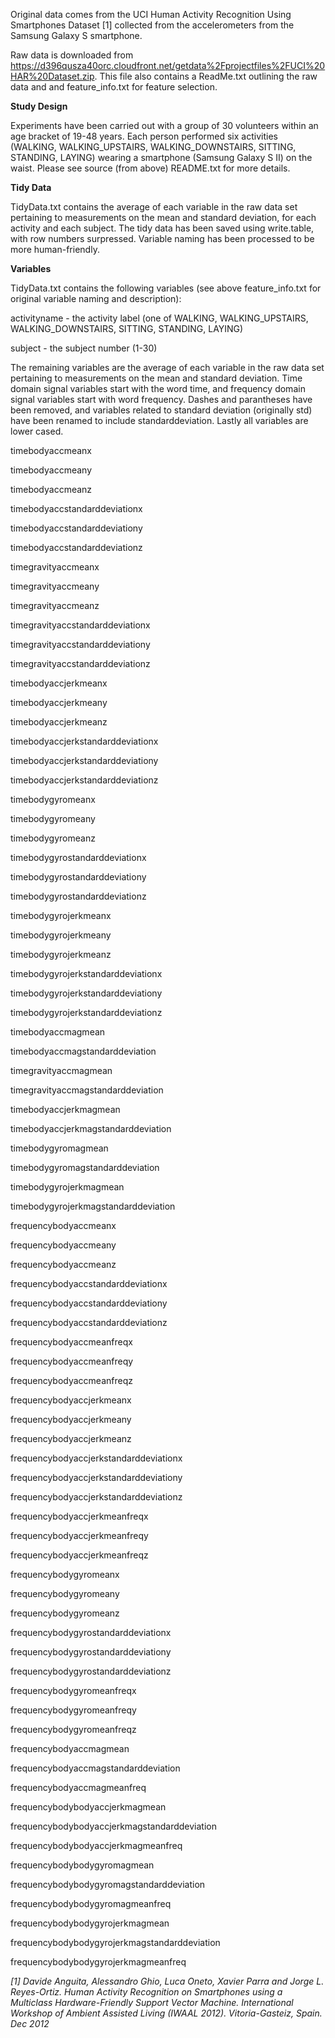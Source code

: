 Original data comes from the UCI Human Activity Recognition Using Smartphones Dataset [1] collected from the accelerometers from the Samsung Galaxy S smartphone.

Raw data is downloaded from https://d396qusza40orc.cloudfront.net/getdata%2Fprojectfiles%2FUCI%20HAR%20Dataset.zip.  This file also contains a ReadMe.txt outlining the raw data and and feature_info.txt for feature selection.  

**Study Design**

Experiments have been carried out with a group of 30 volunteers within an age bracket of 19-48 years. Each person performed six activities (WALKING, WALKING_UPSTAIRS, WALKING_DOWNSTAIRS, SITTING, STANDING, LAYING) wearing a smartphone (Samsung Galaxy S II) on the waist.  Please see source (from above) README.txt for more details.  


**Tidy Data**

TidyData.txt contains the average of each variable in the raw data set pertaining to measurements on the mean and standard deviation, for each activity and each subject.  The tidy data has been saved using write.table, with row numbers surpressed.  Variable naming has been processed to be more human-friendly.  

**Variables**

TidyData.txt contains the following variables (see above feature_info.txt for original variable naming and description):

activityname - the activity label (one of WALKING, WALKING_UPSTAIRS, WALKING_DOWNSTAIRS, SITTING, STANDING, LAYING)

subject - the subject number (1-30)

The remaining variables are the average of each variable in the raw data set pertaining to measurements on the mean and standard deviation.  Time domain signal variables start with the word time, and frequency domain signal variables start with word frequency.  Dashes and parantheses have been removed, and variables related to standard deviation (originally std) have been renamed to include standarddeviation.  Lastly all variables are lower cased.  

  
  timebodyaccmeanx  
  
  
  timebodyaccmeany  
   
  
  timebodyaccmeanz  
   
  
  timebodyaccstandarddeviationx  
   
  
  timebodyaccstandarddeviationy  
    
  
  timebodyaccstandarddeviationz  
   
  
  timegravityaccmeanx  
   
  
  timegravityaccmeany  
   
  
  timegravityaccmeanz  
   
  
  timegravityaccstandarddeviationx  
   
  
  timegravityaccstandarddeviationy  
  
  
  timegravityaccstandarddeviationz  
   
  
  timebodyaccjerkmeanx  
   
  
  timebodyaccjerkmeany  
  
  
  timebodyaccjerkmeanz  
   
  
  timebodyaccjerkstandarddeviationx  
  
  
  timebodyaccjerkstandarddeviationy  
   
  
  timebodyaccjerkstandarddeviationz  
   
  
  timebodygyromeanx  
     
  timebodygyromeany  
   
  
  timebodygyromeanz  
  
  
  timebodygyrostandarddeviationx  
  
  
  timebodygyrostandarddeviationy  
  
  
  timebodygyrostandarddeviationz  
  
  
  timebodygyrojerkmeanx  
   
  
  timebodygyrojerkmeany  
   
  
  timebodygyrojerkmeanz  
   
  
  timebodygyrojerkstandarddeviationx  
   
  
  timebodygyrojerkstandarddeviationy  
   
  
  timebodygyrojerkstandarddeviationz  
   
  
  timebodyaccmagmean  
  
  
  timebodyaccmagstandarddeviation  
   
  
  timegravityaccmagmean  
   
  
  timegravityaccmagstandarddeviation  
   
  
  timebodyaccjerkmagmean  
   
  
  timebodyaccjerkmagstandarddeviation  
   
  
  timebodygyromagmean  
   
  
  timebodygyromagstandarddeviation  
  
  
  timebodygyrojerkmagmean  
   
  
  timebodygyrojerkmagstandarddeviation  
  
  
  frequencybodyaccmeanx  
  
  
  frequencybodyaccmeany  
   
  
  frequencybodyaccmeanz  
   
  
  frequencybodyaccstandarddeviationx  
   
  
  frequencybodyaccstandarddeviationy  
   
  
  frequencybodyaccstandarddeviationz  
   
  
  frequencybodyaccmeanfreqx  
   
  
  frequencybodyaccmeanfreqy  
  
  
  frequencybodyaccmeanfreqz  
   
  
  frequencybodyaccjerkmeanx  
   
  
  frequencybodyaccjerkmeany  
   
  
  frequencybodyaccjerkmeanz  
   
  
  frequencybodyaccjerkstandarddeviationx  
  
  
  frequencybodyaccjerkstandarddeviationy  
   
  
  frequencybodyaccjerkstandarddeviationz  
   
  
  frequencybodyaccjerkmeanfreqx  
   
  
  frequencybodyaccjerkmeanfreqy  
   
  
  frequencybodyaccjerkmeanfreqz  
   
  
  frequencybodygyromeanx  
   
  
  frequencybodygyromeany  
  
  
  frequencybodygyromeanz  
   
  
  frequencybodygyrostandarddeviationx  
   
  
  frequencybodygyrostandarddeviationy  
  
  
  frequencybodygyrostandarddeviationz  
  
  
  frequencybodygyromeanfreqx  
   
  
  frequencybodygyromeanfreqy  
   
  
  frequencybodygyromeanfreqz  
  
  
  frequencybodyaccmagmean  
   
  
  frequencybodyaccmagstandarddeviation  
   
  
  frequencybodyaccmagmeanfreq  
   
  
  frequencybodybodyaccjerkmagmean  
   
  
  frequencybodybodyaccjerkmagstandarddeviation  
   
  
  frequencybodybodyaccjerkmagmeanfreq  
   
  
  frequencybodybodygyromagmean  
  
  
  frequencybodybodygyromagstandarddeviation  
   
  
  frequencybodybodygyromagmeanfreq  
   
  
  frequencybodybodygyrojerkmagmean  
   
  
  frequencybodybodygyrojerkmagstandarddeviation  
  
  
  frequencybodybodygyrojerkmagmeanfreq  
  

 



*[1] Davide Anguita, Alessandro Ghio, Luca Oneto, Xavier Parra and Jorge L. Reyes-Ortiz. Human Activity Recognition on Smartphones using a Multiclass Hardware-Friendly Support Vector Machine. International Workshop of Ambient Assisted Living (IWAAL 2012). Vitoria-Gasteiz, Spain. Dec 2012*

